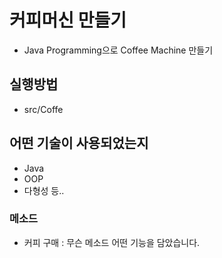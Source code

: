 # 커피머신 만들기
- Java Programming으로 Coffee Machine 만들기

## 실행방법
- src/Coffe
## 어떤 기술이 사용되었는지
- Java
- OOP
- 다형성 등..

### 메소드
- 커피 구매 : 무슨 메소드 어떤 기능을 담았습니다.